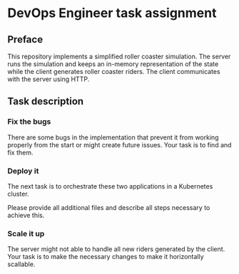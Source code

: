 # DevOps Engineer task assignment

## Preface

This repository implements a simplified roller coaster simulation.
The server runs the simulation and keeps an in-memory representation of the state while the client generates roller coaster riders.
The client communicates with the server using HTTP.



## Task description

### Fix the bugs

There are some bugs in the implementation that prevent it from working properly from the start or might create future issues. Your task is to find and fix them.

### Deploy it

The next task is to orchestrate these two applications in a Kubernetes cluster.

Please provide all additional files and describe all steps necessary to achieve this.

### Scale it up

The server might not able to handle all new riders generated by the client.
Your task is to make the necessary changes to make it horizontally scallable.
